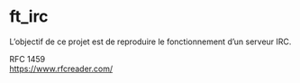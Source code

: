 # ft_irc
L’objectif de ce projet est de reproduire le fonctionnement d’un serveur IRC.  

RFC 1459  
https://www.rfcreader.com/
